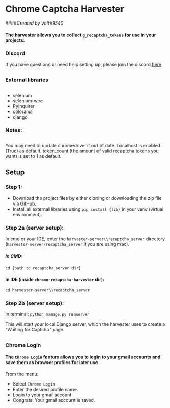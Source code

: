 # Chrome Captcha Harvester
####_Created by Volt#9540_

#### **The harvester allows you to collect `g_recaptcha_tokens` for use in your projects.**
### Discord
If you have questions or need help setting up, please join the discord [here](https://discord.gg/2u2qCTXas5).
##
### External libraries
##
- selenium
- selenium-wire
- PyInquirer
- colorama
- django

### Notes:
##
You may need to update chromedriver if out of date. 
Localhost is enabled (True) as default.
token_count (the amount of valid recaptcha tokens you want) is set to 1 as default.
## Setup

### Step 1:
- Download the project files by either cloning or downloading the zip file via GitHub.
- Install all external libraries using `pip install {lib}` in your venv (virtual environment).

### Step 2a (server setup):
In cmd or your IDE, enter the `harvester-server\\recaptcha_server` directory (`harvester-server/recaptcha_server` if you are using mac).
##### In CMD:
`cd {path to recaptcha_server dir}`
#### In IDE (inside `chrome-recaptcha-harvester` dir):
`cd harvester-server\\recaptcha_server`

### Step 2b (server setup):
In terminal: `python manage.py runserver`

This will start your local Django server, which the harvester uses to create a "Waiting for Captcha" page.

##
### Chrome Login
#### The `Chrome Login` feature allows you to login to your gmail accounts and save them as browser profiles for later use.
From the menu:
- Select `Chrome Login`
- Enter the desired profile name.
- Login to your gmail account
- Congrats! Your gmail account is saved.
